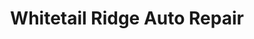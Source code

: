 ---
title: "Whitetail Ridge Auto Repair"
url: /river-falls/whitetail-ridge-auto-repair/
shop: car repair
---